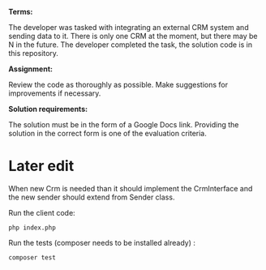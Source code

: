 **Terms:**

The developer was tasked with integrating an external CRM system and sending data to it. There is only one CRM at the moment, but there may be N in the future. The developer completed the task, the solution code is in this repository.

**Assignment:**

Review the code as thoroughly as possible. Make suggestions for improvements if necessary.

**Solution requirements:**

The solution must be in the form of a Google Docs link. 
Providing the solution in the correct form is one of the evaluation criteria.

# Later edit

When new Crm is needed than it should implement the CrmInterface and the new sender should extend from Sender class.

Run the client code:
```
php index.php
```

Run the tests (composer needs to be installed already) :

```
composer test
```
